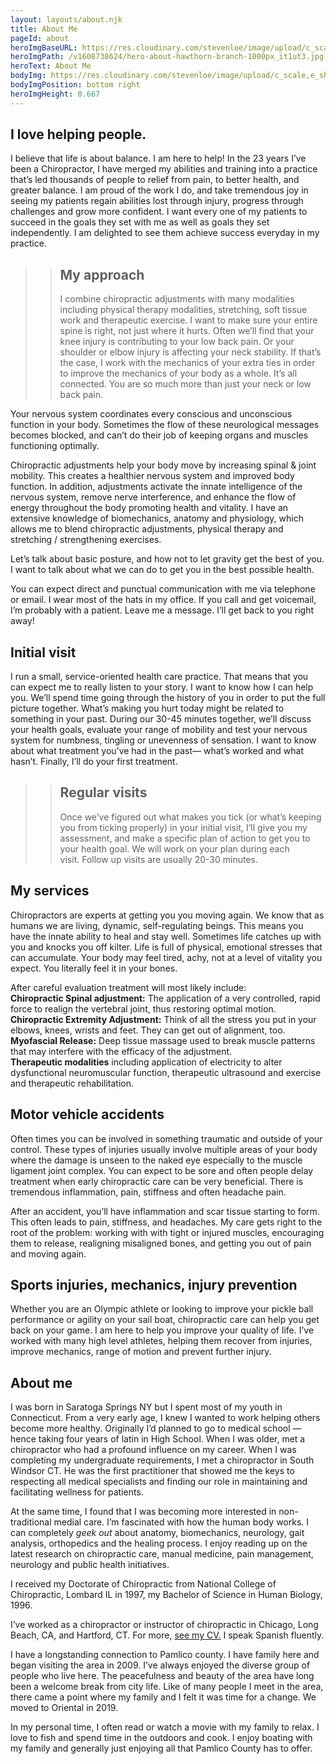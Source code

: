 ```yaml
---
layout: layouts/about.njk
title: About Me
pageId: about
heroImgBaseURL: https://res.cloudinary.com/stevenloe/image/upload/c_scale,e_sharpen:100,
heroImgPath: /v1608738624/hero-about-hawthorn-branch-1000px_it1ut3.jpg
heroText: About Me
bodyImg: https://res.cloudinary.com/stevenloe/image/upload/c_scale,e_sharpen:100,q_75,w_237/v1608739476/bg-about_o66udq.jpg
bodyImgPosition: bottom right
heroImgHeight: 0.667
---
```



## I love helping people.

I believe that life is about balance. I am here to help!  In the 23 years I’ve been a Chiropractor, I have merged my abilities and training into a practice that’s led thousands of people to relief from pain, to better health, and greater balance. I am proud of the work I do, and take tremendous joy in seeing my patients regain abilities lost through injury, progress through challenges and grow more confident. I want every one of my patients to succeed in the goals they set with me as well as goals they set independently. I am delighted to see them achieve success everyday in my practice. 

>
>>  ## My approach
>>  I combine  chiropractic adjustments with many modalities including physical therapy  modalities, stretching, soft tissue work and therapeutic exercise.  I want to make sure your entire spine is right, not just where it hurts. Often we’ll find that your knee injury is contributing to your low back pain. Or your shoulder or elbow injury is affecting your neck stability. If that’s the case, I work with the mechanics of your extra ties in order to improve the mechanics of your body as a whole.  It’s all connected. You are so much more than just your neck or low back pain.
><div class="feature feature-img-1"></div>

Your nervous system coordinates every conscious and unconscious function in your body. Sometimes the flow of these neurological messages becomes blocked, and can’t do their job of keeping organs and muscles functioning optimally. 

Chiropractic adjustments help your body move by increasing spinal & joint mobility. This creates a healthier nervous system and improved body function. In addition, adjustments activate the innate intelligence of the nervous system, remove nerve interference, and enhance the flow of energy throughout the body promoting health and vitality. I have an extensive knowledge of biomechanics, anatomy and physiology, which allows me to blend chiropractic adjustments, physical therapy and stretching / strengthening exercises.

Let’s talk about basic posture, and how not to let gravity get the best of you. I want to talk about what we can do to get you in the best possible health. 

You can expect direct and punctual communication with me via telephone or email. I wear most of the hats in my office. If you call and get voicemail, I’m probably with a patient. Leave me a message. I’ll get back to you right away!

## Initial visit

I run a small, service-oriented health care practice. That means that you can expect me to really listen to your story. I want to know how I can help you. We’ll spend time going through the history of you in order to put the full picture together. What’s making you hurt today might be related to something in your past. During our 30-45 minutes together, we’ll discuss your health goals, evaluate your range of mobility and test your nervous system for numbness, tingling or unevenness of sensation.  I want to know about what treatment you’ve had in the past— what’s worked and what hasn’t. Finally, I’ll do your first treatment.


>
>> ## Regular visits
>>Once we’ve figured out what makes you tick (or what’s keeping you from ticking properly) in your initial visit, I’ll give you my assessment, and make a specific plan of action to get you to your health goal. We will work on your plan during each visit. Follow up visits are usually 20-30 minutes. 
><div class="feature feature-img-2"></div>


## My services

Chiropractors are experts at getting you you moving again. We know that as humans we are living, dynamic, self-regulating beings. This means you have the innate ability to heal and stay well. Sometimes life catches up with you and knocks you off kilter. Life is full of physical, emotional stresses that can accumulate. Your body may feel tired, achy, not at a level of vitality you expect. You literally feel it in your bones. 

After careful evaluation treatment will most likely include:    
**Chiropractic Spinal adjustment:** The application of a very controlled, rapid force to realign the vertebral joint, thus restoring optimal motion.    
**Chiropractic Extremity Adjustment:** Think of all the stress you put in your elbows, knees, wrists and feet. They can get out of alignment, too.    
**Myofascial Release:** Deep tissue massage used to break muscle patterns that may interfere with the efficacy of the adjustment.   
**Therapeutic modalities** including application of electricity to alter dysfunctional neuromuscular function, therapeutic ultrasound and exercise and therapeutic rehabilitation. 

## Motor vehicle accidents

Often times you can be involved in something traumatic and outside of your control.  These types of injuries usually involve multiple areas of your body where the damage is unseen to the naked eye especially to the muscle ligament joint complex.  You can expect to be sore and often people delay treatment when early chiropractic care can be very beneficial. There is tremendous inflammation, pain, stiffness and often headache pain.  

After an accident, you’ll have inflammation and scar tissue starting to form. This often leads to pain, stiffness,  and headaches. My care gets right to the root of the problem: working with with tight or injured muscles, encouraging them to release, realigning misaligned bones, and getting you out of pain and moving again.

## Sports injuries, mechanics, injury prevention

Whether you are an Olympic athlete or looking to improve your pickle ball performance or agility on your sail boat, chiropractic care can help you get back on your game. I am here to help you improve your quality of life.  I’ve worked with many high level athletes, helping them recover from injuries, improve mechanics, range of motion and prevent further injury.

## About me
I was born in Saratoga Springs NY but I spent most of my youth in Connecticut.  From a very early age, I knew I wanted to work helping others become more healthy. Originally I’d planned to go to medical school —hence taking four years of latin in High School. When I was older, met a chiropractor who had a profound influence on my career.  When I was completing my undergraduate requirements,  I met a chiropractor in South Windsor CT.  He was the first  practitioner that showed me the keys to respecting all medical specialists and finding our role in maintaining and facilitating wellness for patients.  

At the same time, I found that I was becoming more interested in non-traditional medial care. I’m fascinated with how the human body works.  I can completely *geek out* about anatomy, biomechanics, neurology, gait analysis, orthopedics and the healing process. I enjoy reading up on the latest research on chiropractic care, manual medicine, pain management, neurology and public health initiatives.   

I received my Doctorate of Chiropractic from National College of Chiropractic, Lombard IL in 1997, my Bachelor of Science in Human Biology, 1996. 

I’ve worked as a chiropractor or instructor of chiropractic in Chicago, Long Beach, CA, and Hartford, CT. For more, [see my CV.](/cv/) I speak Spanish fluently.

I have a longstanding connection to Pamlico county. I have family here and began visiting the area in 2009.  I’ve always enjoyed the diverse group of people who live here. The peacefulness and beauty of the area have long been a welcome break from city life. Like of many people I meet in the area, there came a point where my family and I felt it was time for a change. We moved to Oriental in 2019.

In my personal time, I often read or watch a movie with my family to relax. I love to fish and spend time in the outdoors and cook. I enjoy boating with my family and generally just enjoying all that Pamlico County has to offer.

<br>